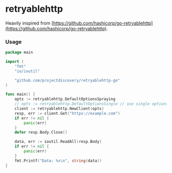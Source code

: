 # retryablehttp

Heavily inspired from [https://github.com/hashicorp/go-retryablehttp](https://github.com/hashicorp/go-retryablehttp).

### Usage

```go
package main

import (
	"fmt"
	"io/ioutil"

	"github.com/projectdiscovery/retryablehttp-go"
)

func main() {
	opts := retryablehttp.DefaultOptionsSpraying
	// opts := retryablehttp.DefaultOptionsSingle // use single options for single host
	client := retryablehttp.NewClient(opts)
	resp, err := client.Get("https://example.com")
	if err != nil {
		panic(err)
	}
	defer resp.Body.Close()

	data, err := ioutil.ReadAll(resp.Body)
	if err != nil {
		panic(err)
	}
	fmt.Printf("Data: %v\n", string(data))
}
```
